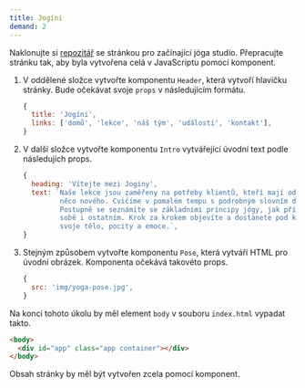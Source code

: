 ```yaml
---
title: Jogíni
demand: 2
---
```


Naklonujte si [repozitář](https://github.com/Czechitas-podklady-WEB/jogini-zadani) se stránkou pro začínající jóga studio. Přepracujte stránku tak, aby byla vytvořena celá v JavaScriptu pomocí komponent.

1. V oddělené složce vytvořte komponentu `Header`, která vytvoří hlavičku stránky. Bude očekávat svoje `props` v následujícím formátu.

   ```js
   {
     title: 'Jogíni',
     links: ['domů', 'lekce', 'náš tým', 'události', 'kontakt'],
   }
   ```

1. V další složce vytvořte komponentu `Intro` vytvářející úvodní text podle následujích props.

   ```js
   {
     heading: 'Vítejte mezi Jogíny',
     text: `Naše lekce jsou zaměřeny na potřeby klientů, kteří mají odvahu zkusit
            něco nového. Cvičíme v pomalém tempu s podrobným slovním doprovodem.
            Postupně se seznámíte se základními principy jógy, jak přístupovat k
            sobě i ostatním. Krok za krokem objevíte a dostanete pod kontrolu
            svoje tělo, pocity a emoce.`,
   }
   ```

1. Stejným způsobem vytvořte komponentu `Pose`, která vytváří HTML pro úvodní obrázek. Komponenta očekává takovéto props.
   ```js
   {
     src: 'img/yoga-pose.jpg',
   }
   ```

Na konci tohoto úkolu by měl element `body` v souboru `index.html` vypadat takto.

```html
<body>
  <div id="app" class="app container"></div>
</body>
```

Obsah stránky by měl být vytvořen zcela pomocí komponent.
